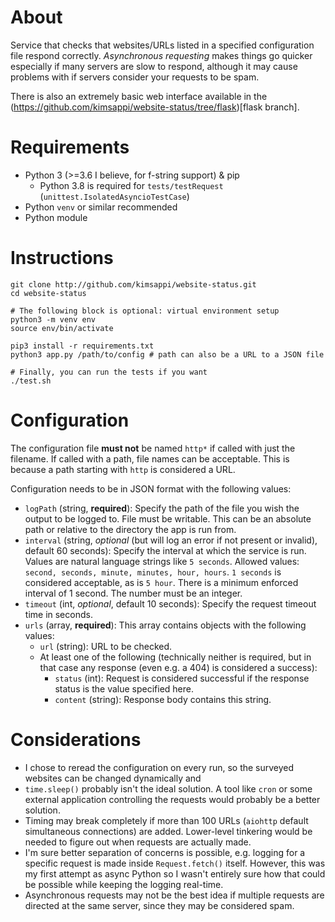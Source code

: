 # About
Service that checks that websites/URLs listed in a specified configuration file respond correctly. *Asynchronous requesting* makes things go quicker especially if many servers are slow to respond, although it may cause problems with if servers consider your requests to be spam.

There is also an extremely basic web interface available in the (https://github.com/kimsappi/website-status/tree/flask)[flask branch].

# Requirements
* Python 3 (>=3.6 I believe, for f-string support) & pip
  * Python 3.8 is required for `tests/testRequest` (`unittest.IsolatedAsyncioTestCase`)
* Python `venv` or similar recommended
* Python module 

# Instructions
```shell
git clone http://github.com/kimsappi/website-status.git
cd website-status

# The following block is optional: virtual environment setup
python3 -m venv env
source env/bin/activate

pip3 install -r requirements.txt
python3 app.py /path/to/config # path can also be a URL to a JSON file

# Finally, you can run the tests if you want
./test.sh
```

# Configuration
The configuration file **must not** be named `http*` if called with just the filename. If called with a path, file names can be acceptable. This is because a path starting with `http` is considered a URL.

Configuration needs to be in JSON format with the following values:
* `logPath` (string, **required**): Specify the path of the file you wish the output to be logged to. File must be writable. This can be an absolute path or relative to the directory the app is run from.
* `interval` (string, *optional* (but will log an error if not present or invalid), default 60 seconds): Specify the interval at which the service is run. Values are natural language strings like `5 seconds`. Allowed values: `second, seconds, minute, minutes, hour, hours`. `1 seconds` is considered acceptable, as is `5 hour`. There is a minimum enforced interval of 1 second. The number must be an integer.
* `timeout` (int, *optional*, default 10 seconds): Specify the request timeout time in seconds.
* `urls` (array, **required**): This array contains objects with the following values:
  * `url` (string): URL to be checked.
  * At least one of the following (technically neither is required, but in that case any response (even e.g. a 404) is considered a success):
    * `status` (int): Request is considered successful if the response status is the value specified here.
    * `content` (string): Response body contains this string.

# Considerations
* I chose to reread the configuration on every run, so the surveyed websites can be changed dynamically and 
* `time.sleep()` probably isn't the ideal solution. A tool like `cron` or some external application controlling the requests would probably be a better solution.
* Timing may break completely if more than 100 URLs (`aiohttp` default simultaneous connections) are added. Lower-level tinkering would be needed to figure out when requests are actually made.
* I'm sure better separation of concerns is possible, e.g. logging for a specific request is made inside `Request.fetch()` itself. However, this was my first attempt as async Python so I wasn't entirely sure how that could be possible while keeping the logging real-time.
* Asynchronous requests may not be the best idea if multiple requests are directed at the same server, since they may be considered spam.
